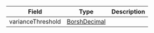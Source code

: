 | Field | Type | Description |
|--|--|--|
| varianceThreshold |  [BorshDecimal](/program/types/borshdecimal) | |
